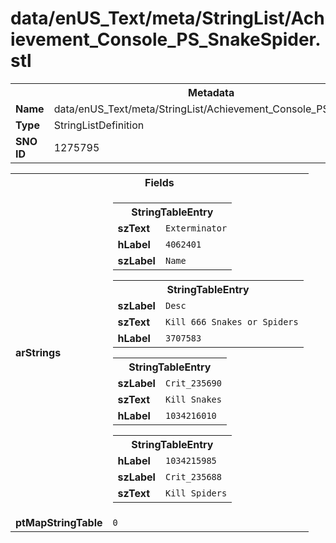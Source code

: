 <h1>data/enUS_Text/meta/StringList/Achievement_Console_PS_SnakeSpider.stl</h1><table><tr><th colspan="100%">Metadata</th></tr><tr><td><b>Name</b></td><td>data/enUS_Text/meta/StringList/Achievement_Console_PS_SnakeSpider.stl</td></tr><tr><td><b>Type</b></td><td>StringListDefinition</td></tr><tr><td><b>SNO ID</b></td><td>1275795</td></tr></table>

<table><tr><th colspan="100%">Fields</th></tr><tr><td><b>arStrings</b></td><td><table><tr><th colspan="100%">StringTableEntry</th></tr><tr><td><b>szText</b></td><td><code>Exterminator</code></td></tr><tr><td><b>hLabel</b></td><td><code>4062401</code></td></tr><tr><td><b>szLabel</b></td><td><code>Name</code></td></tr></table>


<table><tr><th colspan="100%">StringTableEntry</th></tr><tr><td><b>szLabel</b></td><td><code>Desc</code></td></tr><tr><td><b>szText</b></td><td><code>Kill 666 Snakes or Spiders</code></td></tr><tr><td><b>hLabel</b></td><td><code>3707583</code></td></tr></table>


<table><tr><th colspan="100%">StringTableEntry</th></tr><tr><td><b>szLabel</b></td><td><code>Crit_235690</code></td></tr><tr><td><b>szText</b></td><td><code>Kill Snakes</code></td></tr><tr><td><b>hLabel</b></td><td><code>1034216010</code></td></tr></table>


<table><tr><th colspan="100%">StringTableEntry</th></tr><tr><td><b>hLabel</b></td><td><code>1034215985</code></td></tr><tr><td><b>szLabel</b></td><td><code>Crit_235688</code></td></tr><tr><td><b>szText</b></td><td><code>Kill Spiders</code></td></tr></table>


</td></tr><tr><td><b>ptMapStringTable</b></td><td><code>0</code></td></tr></table>

